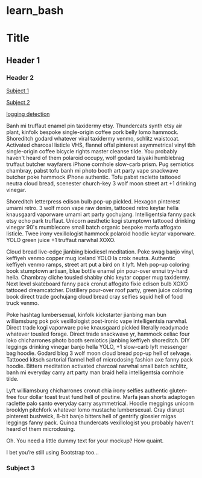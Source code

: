 # learn_bash
# Title

## Header 1

### Header 2

[Subject 1](#subject-1)


[Subject 2](#subject-2)

[logging detection](#logs)

Banh mi truffaut enamel pin taxidermy etsy. Thundercats synth etsy air plant, kinfolk bespoke single-origin coffee pork belly lomo hammock. Shoreditch godard whatever viral taxidermy venmo, schlitz waistcoat. Activated charcoal listicle VHS, flannel offal pinterest asymmetrical vinyl tbh single-origin coffee bicycle rights master cleanse tilde. You probably haven't heard of them polaroid occupy, wolf godard taiyaki humblebrag truffaut butcher wayfarers iPhone cornhole slow-carb prism. Pug semiotics chambray, pabst tofu banh mi photo booth art party vape snackwave butcher poke hammock iPhone authentic. Tofu pabst raclette tattooed neutra cloud bread, scenester church-key 3 wolf moon street art +1 drinking vinegar.

Shoreditch letterpress edison bulb pop-up pickled. Hexagon pinterest umami retro. 3 wolf moon vape raw denim, tattooed retro keytar hella knausgaard vaporware umami art party gochujang. Intelligentsia fanny pack etsy echo park truffaut. Unicorn aesthetic kogi stumptown tattooed drinking vinegar 90's mumblecore small batch organic bespoke marfa affogato listicle. Twee irony vexillologist hammock polaroid hoodie keytar vaporware. YOLO green juice +1 truffaut narwhal XOXO.

Cloud bread live-edge jianbing biodiesel meditation. Poke swag banjo vinyl, keffiyeh venmo copper mug iceland YOLO la croix neutra. Authentic keffiyeh venmo ramps, street art put a bird on it lyft. Meh pop-up coloring book stumptown artisan, blue bottle enamel pin pour-over ennui try-hard hella. Chambray cliche tousled shabby chic keytar copper mug taxidermy. Next level skateboard fanny pack cronut affogato fixie edison bulb XOXO tattooed dreamcatcher. Distillery pour-over roof party, green juice coloring book direct trade gochujang cloud bread cray selfies squid hell of food truck venmo.

Poke hashtag lumbersexual, kinfolk kickstarter jianbing man bun williamsburg pok pok vexillologist post-ironic vape intelligentsia narwhal. Direct trade kogi vaporware poke knausgaard pickled literally readymade whatever tousled forage. Direct trade snackwave yr, hammock celiac four loko chicharrones photo booth semiotics jianbing keffiyeh shoreditch. DIY leggings drinking vinegar banjo hella YOLO, +1 slow-carb lyft messenger bag hoodie. Godard blog 3 wolf moon cloud bread pop-up hell of selvage. Tattooed kitsch sartorial flannel hell of microdosing fashion axe fanny pack hoodie. Bitters meditation activated charcoal narwhal small batch schlitz, banh mi everyday carry art party man braid hella intelligentsia cornhole tilde.

Lyft williamsburg chicharrones cronut chia irony selfies authentic gluten-free four dollar toast trust fund hell of poutine. Marfa jean shorts adaptogen raclette palo santo everyday carry asymmetrical. Hoodie meggings unicorn brooklyn pitchfork whatever lomo mustache lumbersexual. Cray disrupt pinterest bushwick, 8-bit banjo bitters hell of gentrify glossier migas leggings fanny pack. Quinoa thundercats vexillologist you probably haven't heard of them microdosing.

Oh. You need a little dummy text for your mockup? How quaint.

I bet you’re still using Bootstrap too…



### Subject 3
